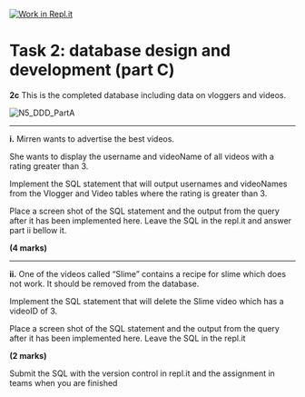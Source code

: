 [![Work in Repl.it](https://classroom.github.com/assets/work-in-replit-14baed9a392b3a25080506f3b7b6d57f295ec2978f6f33ec97e36a161684cbe9.svg)](https://classroom.github.com/online_ide?assignment_repo_id=4422338&assignment_repo_type=AssignmentRepo)
# Task 2: database design and development (part C) 

**2c** This is the completed database including data on vloggers and videos. 

![N5_DDD_PartA](https://storage.googleapis.com/replit/images/1614683326790_d97d1fd66cf2aea28db73cffc873e2ed.png)

***

**i.** Mirren wants to advertise the best videos. 
	
She wants to display the username and videoName of all videos with a rating greater than 3. 
	
Implement the SQL statement that will output usernames and videoNames from the Vlogger and Video tables where the rating is greater than 3. 
	
Place a screen shot of the SQL statement and the output from the query after it has been implemented here. Leave the SQL in the repl.it and answer part ii bellow it.

**(4 marks)**  

***

**ii.** One of the videos called “Slime” contains a recipe for slime which does not work. It should be removed from the database. 

Implement the SQL statement that will delete the Slime video which has a videoID of 3. 

Place a screen shot of the SQL statement and the output from the query after it has been implemented here. Leave the SQL in the repl.it 

**(2 marks)** 

Submit the SQL with the version control in repl.it and the assignment in teams when you are finished
